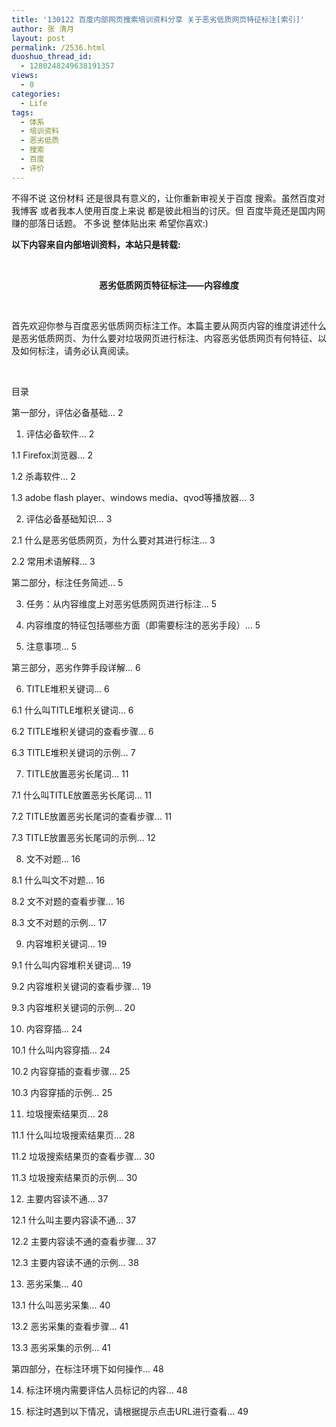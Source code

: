 ```yaml
---
title: '130122 百度内部网页搜索培训资料分享 关于恶劣低质网页特征标注[索引]'
author: 张 清月
layout: post
permalink: /2536.html
duoshuo_thread_id:
  - 1280248249638191357
views:
  - 0
categories:
  - Life
tags:
  - 体系
  - 培训资料
  - 恶劣低质
  - 搜索
  - 百度
  - 评价
---
```

不得不说 这份材料 还是很具有意义的，让你重新审视关于百度 搜索。虽然百度对我博客 或者我本人使用百度上来说 都是彼此相当的讨厌。但 百度毕竟还是国内网赚的部落日话题。 不多说 整体贴出来 希望你喜欢:)

**以下内容来自内部培训资料，本站只是转载:**

&nbsp;

<p align="center">
  <b>恶</b><b>劣低</b><b>质</b><b>网</b><b>页</b><b>特征标注——内容维度</b>
</p>

&nbsp;

首先欢迎你参与百度恶劣低质网页标注工作。本篇主要从网页内容的维度讲述什么是恶劣低质网页、为什么要对垃圾网页进行标注、内容恶劣低质网页有何特征、以及如何标注，请务必认真阅读。

&nbsp;

目录

第一部分，评估必备基础&#8230; 2

1. 评估必备软件&#8230; 2

1.1 Firefox浏览器&#8230; 2

1.2 杀毒软件&#8230; 2

1.3 adobe flash player、windows media、qvod等播放器&#8230; 3

2. 评估必备基础知识&#8230; 3

2.1 什么是恶劣低质网页，为什么要对其进行标注&#8230; 3

2.2 常用术语解释&#8230; 3

第二部分，标注任务简述&#8230; 5

3. 任务：从内容维度上对恶劣低质网页进行标注&#8230; 5

4. 内容维度的特征包括哪些方面（即需要标注的恶劣手段）&#8230; 5

5. 注意事项&#8230; 5

第三部分，恶劣作弊手段详解&#8230; 6

6. TITLE堆积关键词&#8230; 6

6.1 什么叫TITLE堆积关键词&#8230; 6

6.2 TITLE堆积关键词的查看步骤&#8230; 6

6.3 TITLE堆积关键词的示例&#8230; 7

7. TITLE放置恶劣长尾词&#8230; 11

7.1 什么叫TITLE放置恶劣长尾词&#8230; 11

7.2 TITLE放置恶劣长尾词的查看步骤&#8230; 11

7.3 TITLE放置恶劣长尾词的示例&#8230; 12

8. 文不对题&#8230; 16

8.1 什么叫文不对题&#8230; 16

8.2 文不对题的查看步骤&#8230; 16

8.3 文不对题的示例&#8230; 17

9. 内容堆积关键词&#8230; 19

9.1 什么叫内容堆积关键词&#8230; 19

9.2 内容堆积关键词的查看步骤&#8230; 19

9.3 内容堆积关键词的示例&#8230; 20

10. 内容穿插&#8230; 24

10.1 什么叫内容穿插&#8230; 24

10.2 内容穿插的查看步骤&#8230; 25

10.3 内容穿插的示例&#8230; 25

11. 垃圾搜索结果页&#8230; 28

11.1 什么叫垃圾搜索结果页&#8230; 28

11.2 垃圾搜索结果页的查看步骤&#8230; 30

11.3 垃圾搜索结果页的示例&#8230; 30

12. 主要内容读不通&#8230; 37

12.1 什么叫主要内容读不通&#8230; 37

12.2 主要内容读不通的查看步骤&#8230; 37

12.3 主要内容读不通的示例&#8230; 38

13. 恶劣采集&#8230; 40

13.1 什么叫恶劣采集&#8230; 40

13.2 恶劣采集的查看步骤&#8230; 41

13.3 恶劣采集的示例&#8230; 41

第四部分，在标注环境下如何操作&#8230; 48

14. 标注环境内需要评估人员标记的内容&#8230; 48

15. 标注时遇到以下情况，请根据提示点击URL进行查看&#8230; 49

&nbsp;